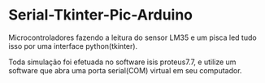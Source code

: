 # Serial-Tkinter-Pic-Arduino
 Microcontroladores fazendo a leitura do sensor LM35 e um pisca led tudo isso por uma interface python(tkinter).
 
 Toda simulação foi efetuada no software isis proteus7.7, e utilize um software que abra uma porta serial(COM) virtual em seu computador.

 